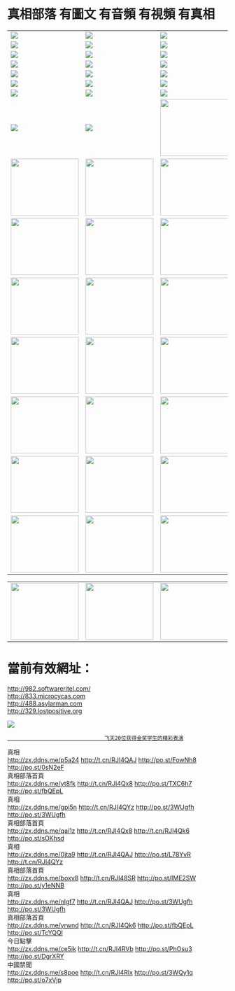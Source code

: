 # 真相部落 有圖文 有音頻 有視頻 有真相<br>



<table>
<tr>
	<td><a href="http://1.hs.vc/xtr/107/"><img  src ="./menu/107.jpg"></a></td>
	<td><a href="http://1.hs.vc/xtr/829/"><img src ="./menu/829.jpg"></a></td>
	<td><a href="http://1.hs.vc/xtr/69/"><img  src ="./menu/69.jpg"></a></td>
	<td><a href="http://1.hs.vc/xtr/99/"><img  src ="./menu/99.jpg"></a></td>
</tr>
<tr>
	<td><a href="http://1.hs.vc/xtr/40/"><img  src ="./menu/40.jpg"></a></td>
	<td><a href="http://1.hs.vc/xtr/20/"><img  src ="./menu/20.jpg"></a></td>
	<td><a href="http://1.hs.vc/xtr/81/"><img  src ="./menu/81.jpg"></a></td>
	<td><a href="http://1.hs.vc/xtr/2/"><img  src ="./menu/2.jpg"></a></td>
</tr>
<tr>
	<td><a href="http://1.hs.vc/xtr/86/"><img  src ="./menu/86.jpg"></a></td>
	<td><a href="http://1.hs.vc/xtr/109/"><img  src ="./menu/109.jpg"></a></td>
	<td><a href="http://1.hs.vc/xtr/1378/"><img  src ="./menu/1378.jpg"></a></td>
	<td><a href="http://1.hs.vc/xtr/57/"><img  src ="./menu/57.jpg"></a></td>
</tr>
<tr>
	<td><a href="http://1.hs.vc/xtr/1219/"><img  src ="./menu/1219.jpg"></a></td>
	<td><a href="http://1.hs.vc/xtr/1220/"><img  src ="./menu/1220.jpg"></a></td>
	<td><a href="http://1.hs.vc/xtr/1221/"><img  src ="./menu/1221.jpg"></a></td>
	<td><a href="http://1.hs.vc/xtr/51/"><img  src ="./menu/51.jpg"></a></td>
</tr>
<tr>
	<td><a href="http://1.hs.vc/xtr/1055/"><img  src ="./menu/1055.jpg"></a></td>
	<td><a href="http://1.hs.vc/xtr/611/"><img  src ="./menu/611.jpg"></a></td>
	<td><a href="http://1.hs.vc/xtr/1121/"><img  src ="./menu/1121.jpg"></a></td>
	<td><a href="http://1.hs.vc/xtr/610/"><img  src ="./menu/610.jpg"></a></td>
</tr>
<tr>
	<td><a href="http://1.hs.vc/xtr/1128/"><img  src ="./menu/1128.jpg"></a></td>
	<td><a href="http://1.hs.vc/xtr/1395/"><img  src ="./menu/1406.jpg"></a></td>
	<td><a href="http://1.hs.vc/xtr/1407/"><img  src ="./menu/1407.jpg"></a></td>
	<td><a href="http://1.hs.vc/xtr/934/"><img  src ="./menu/934.jpg"></a></td>
</tr>
<tr>
	<td><a href="http://1.hs.vc/xtr/641/"><img  src ="./menu/641.jpg"></a></td>
	<td><a href="http://1.hs.vc/xtr/949/"><img  src ="./menu/949.jpg"></a></td>
	<td><a href="http://1.hs.vc/xtr/112/"><img  src ="./menu/112.jpg"></a></td>
	<td><a href="http://1.hs.vc/xtr/812/"><img  src ="./menu/812.jpg"></a></td>
</tr>
<tr>
	<td><a href="http://1.hs.vc/xtr/103/"><img  src ="./menu/103.jpg"></a></td>
	<td><a href="http://1.hs.vc/xtr/3/"><img  src ="./menu/3.jpg"></a></td>
	<td><A HREF="http://1.hs.vc/mp4/zx/2015/11/Lkmtt.mp4" target="_blank" title="蓮開滿天庭"><img  src="http://1.hs.vc/pic/2015/11/Lkmtt3480_jssor.jpg"  style="width:155px;height:130px;"></A></td>
	<td><A HREF="http://1.hs.vc/mp4/zx/2015/11/2013513.mp4" target="_blank" title="飛旋的法輪"><img  src="http://1.hs.vc/pic/2015/11/falun480_jssor.jpg"  style="width:155px;height:130px;"></A></td>
</tr>
<tr>
	<td><A HREF="http://1.hs.vc/mp4/zx/2015/11/NYParade.mp4" target="_blank" title="2004年4月10日法輪功紐約大遊行"><img  src="http://1.hs.vc/pic/2015/11/nyparade480_jssor.jpg"  style="width:155px;height:130px;"></A></td>
	<td><A HREF="http://1.hs.vc/mp4/news617/2015/05/WEB_s28093.mp4" target="_blank" title="2015年世界法輪大法日特別報導"><img  src="http://1.hs.vc/pic/2015/11/p6752711a666997037_jssor.jpg"  style="width:155px;height:130px;"></A></td>
	<td><A HREF="http://1.hs.vc/mp4/news829/2015/11/30211_326650.mp4" target="_blank" title="滄州綁架案連審四天 民眾抹淚稱審好人"><img  src="http://1.hs.vc/pic/2015/11/changzhou2480_jssor.jpg"  style="width:155px;height:130px;"></A></td>
	<td><A HREF="http://1.hs.vc/mp4/mhph/2015/10/changzhou.mp4" target="_blank" title="滄州真相--獅城血淚"><img  src="http://1.hs.vc/pic/2015/11/changzhou480_jssor.jpg"  style="width:155px;height:130px;"></A></td>
</tr>
<tr>
	<td><A HREF="http://1.hs.vc/mp4/mhjd/mhjd_55.mp4" target="_blank" title="正義律師與無罪辯護"><img  src="http://1.hs.vc/pic/2015/11/wzbh480_jssor.jpg"  style="width:155px;height:130px;"></A></td>
	<td><A HREF="http://1.hs.vc/mp4/zx/2015/11/layerkcs.mp4" target="_blank" title="中國的良心--高智晟律師"><img  src="http://1.hs.vc/pic/2015/11/layerkcs2480_jssor.jpg"  style="width:155px;height:130px;"></A></td>
	<td><A HREF="http://1.hs.vc/mp4/mhph/2015/10/szxl.mp4" target="_blank" title="神州血淚--北京、大慶、廣東、哈爾濱"><img  src="http://1.hs.vc/pic/2015/11/szxl480_jssor.jpg"  style="width:155px;height:130px;"></A></td>
	<td><A HREF="http://1.hs.vc/mp4/zx/2015/11/TangShanFFXS.mp4" target="_blank" title="真相紀錄片：鳳凰新生"><img  src="http://1.hs.vc/pic/2015/11/fhxs2480_jssor.jpg"  style="width:155px;height:130px;"></A></td>
</tr>
<tr>
	<td><A HREF="http://1.hs.vc/mp4/zx/2015/11/jidong.mp4" target="_blank" title="冀東監獄的罪惡"><img  src="http://1.hs.vc/pic/2015/11/jidong480_jssor.jpg"  style="width:155px;height:130px;"></A></td>
	<td><A HREF="http://1.hs.vc/mp4/mhph/2015/10/tangshan.mp4" target="_blank" title="鳳凰血淚"><img  src="http://1.hs.vc/pic/2015/11/tangshan480_jssor.jpg"  style="width:155px;height:130px;"></A>
					</div></td>
	<td>	<A HREF="http://1.hs.vc/mp4/mhph/2015/10/zfxtzxl.mp4" target="_blank" title="政法系統罪行錄--唐山篇"><img  src="http://1.hs.vc/pic/2015/11/zfxtzxl480_jssor.jpg"  style="width:155px;height:130px;"></A></td>
	<td><A HREF="http://1.hs.vc/mp4/mhph/2015/10/QDBG.mp4" target="_blank" title="青島悲歌"><img  src="http://1.hs.vc/pic/2015/10/qdbg2480_jssor.jpg"  style="width:155px;height:130px;"></A></td>
</tr>
<tr>
	<td><A HREF="http://1.hs.vc/mp4/mhph/2015/10/huludao.mp4" target="_blank" title="葫蘆島永恆的見證"><img  src="http://1.hs.vc/pic/2015/10/huludao480_jssor.jpg"  style="width:155px;height:130px;"></A></td>
	<td><A HREF="http://1.hs.vc/mp4/mhph/2015/10/qbzx.mp4" target="_blank" title="湖畔泉邊聽真相-濟南泉城的傳奇"><img  src="http://1.hs.vc/pic/2015/10/hupan480_jssor.jpg"  style="width:155px;height:130px;"></A></td>
	<td><A HREF="http://1.hs.vc/mp4/mhph/2015/10/baoding_dvd_v2.mp4" target="_blank" title="燕趙悲歌"><img  src="http://1.hs.vc/pic/2015/10/yzbg480_jssor.jpg"  style="width:155px;height:130px;"></A></td>
	<td><A HREF="http://1.hs.vc/mp4/zx/2015/11/meihuashi_complete_ED2.0.mp4" target="_blank" title="梅花詩完整版"><img  src="http://1.hs.vc/pic/2015/11/mhs480_jssor.jpg"  style="width:155px;height:130px;"></A></td>
</tr>
<tr>
	<td><A HREF="http://1.hs.vc/mp4/zx/2015/11/fengbei512k.mp4" target="_blank" title="豐碑"><img  src="http://1.hs.vc/pic/2015/11/fongbei480_jssor.jpg"  style="width:155px;height:130px;"></A></td>
	<td><A HREF="http://1.hs.vc/mp4/zx/2015/11/fytdxComplete.mp4" target="_blank" title="風雨天地行全集"><img  src="http://1.hs.vc/pic/2015/11/fytdxWhite480_jssor.jpg"  style="width:155px;height:130px;"></A></td>
	<td><A HREF="http://1.hs.vc/mp4/zx/2015/11/JianZheng.mp4" target="_blank" title="見證"><img  src="http://1.hs.vc/pic/2015/11/witness480_jssor.jpg"  style="width:155px;height:130px;"></A></td>
	<td><A HREF="http://1.hs.vc/mp4/mhph/2015/10/hcym.mp4" target="_blank" title="紅朝陰謀"><img  src="http://1.hs.vc/pic/2015/10/hcym480_jssor.jpg"  style="width:155px;height:130px;"></A></td>
</tr>
<tr>
	<td><A HREF="http://1.hs.vc/mp4/zx/2015/11/zfzxPalV3.mp4" target="_blank" title="是自焚還是騙局"><img  src="http://1.hs.vc/pic/2015/11/zfzx4805_jssor.jpg"  style="width:155px;height:130px;"></A></td>
	<td><A HREF="http://1.hs.vc/mp4/zx/2015/11/lsdspMsyTd.mp4" target="_blank" title="歷史的審判"><img  src="http://1.hs.vc/pic/2015/11/lsdsp480_jssor.jpg"  style="width:155px;height:130px;"></A></td>
	<td><A HREF="http://1.hs.vc/mp4/news886/2015/11/concat886.mp4" target="_blank" title="一周全球控告江澤民"><img  src="http://1.hs.vc/pic/2015/11/news886480_jssor.jpg"  style="width:155px;height:130px;"></A></td>
	<td><A HREF="http://1.hs.vc/mp4/news1378/2014/08/CQSD_s0_e4_v2_i0-CQSD_4-video.mp4" target="_blank" title="歐洲的抉擇"><img  src="http://1.hs.vc/pic/2015/11/p5143421a564166643-ss_jssor.jpg"  style="width:155px;height:130px;"></A></td>
</tr>
<tr>
	<td><A HREF="http://1.hs.vc/mp4/zx/2015/11/hk20150720parade.mp4" target="_blank" title="港法輪功反迫害大遊行 大陸遊客震撼"><img  src="http://1.hs.vc/pic/2015/11/281098-ss_jssor.jpg"  style="width:155px;height:130px;"></A></td>
	<td><A HREF="http://1.hs.vc/mp4/zx/2015/11/20150720hkParade512k.mp4" target="_blank" title="香港法輪功720遊行聲援訴江潮"><img  src="http://1.hs.vc/pic/2015/11/2015720parade480_jssor.jpg"  style="width:155px;height:130px;"></A></td>
	<td><A HREF="http://1.hs.vc/mp4/zx/2015/11/hktdc512.mp4" target="_blank" title="香港退黨潮"><img  src="http://1.hs.vc/pic/2015/11/hktdc480_jssor.jpg"  style="width:155px;height:130px;"></A></td>
	<td><A HREF="http://1.hs.vc/mp4/news413/2015/11/concat413.mp4" target="_blank" title="本月退黨精選"><img  src="http://1.hs.vc/pic/2015/11/tuidang480_jssor.jpg"  style="width:155px;height:130px;"></A></td>
</tr>
</table>

<table>
<tr>
	<td><A HREF="http://1.hs.vc/mp4/news823/2015/11/TSZG_British_1_QA_A_TSZG-61-1_XinHaoNianZuoZh_P617180.mp4" target="_blank" title="辛灝年：紀念《九評共產黨》發表十週年演講"><img  src="http://1.hs.vc/pic/2015/11/xhn9p10480_jssor.jpg"  style="width:155px;height:130px;"></A></td>
	<td><A HREF="http://1.hs.vc/mp4/news57/2015/11/JPGCD8.mp4" target="_blank" title="【九評之八】評中國共產黨的邪教本質"><img  src="http://1.hs.vc/pic/2015/11/9pkcd8p480_jssor.jpg"  style="width:155px;height:130px;"></A></td>
	<td><A HREF="http://1.hs.vc/mp4/other/kao.Chih.Sheng_story.mp4"  target="_blank" title="超越恐懼:高智晟的故事"				style="font-size:20px;"><img src="http://1.hs.vc/pic/2016/12/GZS201408070902.jpg"  style="width:155px;height:130px;">
						</A></td>
	<td><A HREF="http://1.hs.vc/mp4/zx/2016/11/oh10yearsInv.mp4"  target="_blank" title="紀錄片《活摘 十年調查》完整版" style="font-size:20px;"><img src="http://1.hs.vc/pic/2016/11/10yearsOHinv.jpg"  style="width:155px;height:130px;">
						</A></td>
</tr>
</table>












# 當前有效網址：<br>
http://982.softwareritel.com/<br>
http://833.microcycas.com<br>
http://488.asylarman.com<br>
http://329.lostpositive.org<br>

<a href="http://329.lostpositive.orgm/zx/" target="_blank"><img src="http://329.lostpositive.org/pic/2016/11/p7829911a215010452.jpg">

                                   飞天20位获得金奖学生的精彩表演
</a>
<div class="linkbox"><div class="title">真相<div id="url"><a href="http://zx.ddns.me/p5a24" target=_blank>http://zx.ddns.me/p5a24</a>     <a href="http://t.cn/RJI4QAJ" target=_blank>http://t.cn/RJI4QAJ</a>     <a href="http://po.st/FowNh8" target=_blank>http://po.st/FowNh8</a>     <a href="http://po.st/0sN2eF" target=_blank>http://po.st/0sN2eF</a></div></div><div class="title">真相部落首頁<div id="url"><a href="http://zx.ddns.me/yt8fk" target=_blank>http://zx.ddns.me/yt8fk</a>     <a href="http://t.cn/RJI4Qx8" target=_blank>http://t.cn/RJI4Qx8</a>     <a href="http://po.st/TXC6h7" target=_blank>http://po.st/TXC6h7</a>     <a href="http://po.st/fbQEpL" target=_blank>http://po.st/fbQEpL</a></div></div><div class="title">真相<div id="url"><a href="http://zx.ddns.me/gpi5n" target=_blank>http://zx.ddns.me/gpi5n</a>     <a href="http://t.cn/RJI4QYz" target=_blank>http://t.cn/RJI4QYz</a>     <a href="http://po.st/3WUgfh" target=_blank>http://po.st/3WUgfh</a>     <a href="http://po.st/3WUgfh" target=_blank>http://po.st/3WUgfh</a></div></div><div class="title">真相部落首頁<div id="url"><a href="http://zx.ddns.me/qai1z" target=_blank>http://zx.ddns.me/qai1z</a>     <a href="http://t.cn/RJI4Qx8" target=_blank>http://t.cn/RJI4Qx8</a>     <a href="http://t.cn/RJI4Qk6" target=_blank>http://t.cn/RJI4Qk6</a>     <a href="http://po.st/sOKhsd" target=_blank>http://po.st/sOKhsd</a></div></div><div class="title">真相<div id="url"><a href="http://zx.ddns.me/0jta9" target=_blank>http://zx.ddns.me/0jta9</a>     <a href="http://t.cn/RJI4QAJ" target=_blank>http://t.cn/RJI4QAJ</a>     <a href="http://po.st/L78YvR" target=_blank>http://po.st/L78YvR</a>     <a href="http://t.cn/RJI4QYz" target=_blank>http://t.cn/RJI4QYz</a></div></div><div class="title">真相部落首頁<div id="url"><a href="http://zx.ddns.me/boxv8" target=_blank>http://zx.ddns.me/boxv8</a>     <a href="http://t.cn/RJI48SR" target=_blank>http://t.cn/RJI48SR</a>     <a href="http://po.st/IME2SW" target=_blank>http://po.st/IME2SW</a>     <a href="http://po.st/y1eNNB" target=_blank>http://po.st/y1eNNB</a></div></div><div class="title">真相<div id="url"><a href="http://zx.ddns.me/nlgf7" target=_blank>http://zx.ddns.me/nlgf7</a>     <a href="http://t.cn/RJI4QAJ" target=_blank>http://t.cn/RJI4QAJ</a>     <a href="http://po.st/3WUgfh" target=_blank>http://po.st/3WUgfh</a>     <a href="http://po.st/3WUgfh" target=_blank>http://po.st/3WUgfh</a></div></div><div class="title">真相部落首頁<div id="url"><a href="http://zx.ddns.me/yrwnd" target=_blank>http://zx.ddns.me/yrwnd</a>     <a href="http://t.cn/RJI4Qk6" target=_blank>http://t.cn/RJI4Qk6</a>     <a href="http://po.st/fbQEpL" target=_blank>http://po.st/fbQEpL</a>     <a href="http://po.st/TcYQQl" target=_blank>http://po.st/TcYQQl</a></div></div><div class="title">今日點擊<div id="url"><a href="http://zx.ddns.me/ce5ik" target=_blank>http://zx.ddns.me/ce5ik</a>     <a href="http://t.cn/RJI4RVb" target=_blank>http://t.cn/RJI4RVb</a>     <a href="http://po.st/PhOsu3" target=_blank>http://po.st/PhOsu3</a>     <a href="http://po.st/DgrXRY" target=_blank>http://po.st/DgrXRY</a></div></div><div class="title">中國禁聞<div id="url"><a href="http://zx.ddns.me/s8poe" target=_blank>http://zx.ddns.me/s8poe</a>     <a href="http://t.cn/RJI4Rlx" target=_blank>http://t.cn/RJI4Rlx</a>     <a href="http://po.st/3WQy1q" target=_blank>http://po.st/3WQy1q</a>     <a href="http://po.st/o7xVjp" target=_blank>http://po.st/o7xVjp</a></div></div></div>
